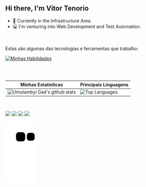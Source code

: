   ## Hi there, I'm Vitor Tenorio

  
  
- 👀 Currently in the Infrastructure Area.
- 💻 I'm venturing into Web Development and Test Automation.

##   

<br>
Estas são algumas das tecnologias e ferramentas que trabalho:

[![Minhas Habilidades](https://skillicons.dev/icons?i=html,css,js,ts,jest,react,nextjs,styledcomponents,sass,nodejs,firebase
)](https://skillicons.dev)

##   

<br>


| Minhas Estatísticas                                                                                                                                                            | Principais Linguagens                                                                                                                                                                     |
| ------------------------------------------------------------------------------------------------------------------------------------------------------------------------ | ---------------------------------------------------------------------------------------------------------------------------------------------------------------------------------- |
| ![Umutambyi Gad's github stats](https://github-readme-stats.vercel.app/api?username=VitorTenor&show_icons=true&hide_border=true&count_private=true&theme=jolly) | ![Top Languages](https://github-readme-stats.vercel.app/api/top-langs/?username=VitorTenor&langs_count=10&count_private=true&hide_border=true&theme=jolly&layout=compact) |

##   

<br>
<div> 
  <a href="https://www.facebook.com/vtlima46//" target="_blank"><img src="https://img.shields.io/badge/Facebook-1877F2?style=for-the-badge&logo=facebook&logoColor=white=white" target="_blank"></a>
  <a href="https://instagram.com/vitortenorio_" target="_blank"><img src="https://img.shields.io/badge/-Instagram-%23E4405F?style=for-the-badge&logo=instagram&logoColor=white" target="_blank"></a>
  <a href = "mailto:vitortenorio35@gmail.com"><img src="https://img.shields.io/badge/-Gmail-%23333?style=for-the-badge&logo=gmail&logoColor=white" target="_blank"></a>
  <a href="https://www.linkedin.com/in/vitortelima/" target="_blank"><img src="https://img.shields.io/badge/-LinkedIn-%230077B5?style=for-the-badge&logo=linkedin&logoColor=white" target="_blank"></a> 
 
  ![Snake animation](https://github.com/rafaballerini/rafaballerini/blob/output/github-contribution-grid-snake.svg)
 
</div>

